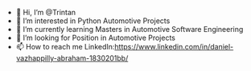 - 👋 Hi, I’m @Trintan
- 👀 I’m interested in Python Automotive Projects
- 🌱 I’m currently learning Masters in Automotive Software Engineering
- 💞️ I’m looking for Position in Automotive Projects
- 📫 How to reach me LinkedIn:https://www.linkedin.com/in/daniel-vazhappilly-abraham-1830201bb/

<!---
Trintan/Trintan is a ✨ special ✨ repository because its `README.md` (this file) appears on your GitHub profile.
You can click the Preview link to take a look at your changes.
--->
